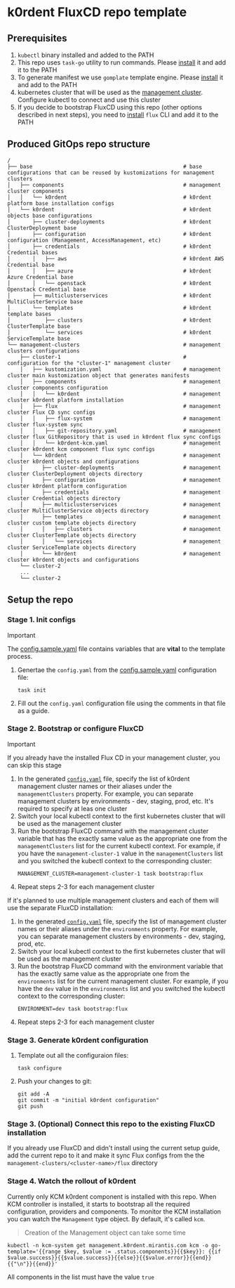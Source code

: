 # k0rdent FluxCD repo template

## Prerequisites

1. `kubectl` binary installed and added to the PATH
2. This repo uses `task-go` utility to run commands. Please [install](https://taskfile.dev/installation/) it and add it to the PATH
3. To generate manifest we use `gomplate` template engine. Please [install](https://docs.gomplate.ca/installing/) it and add to the PATH
4. kubernetes cluster that will be used as the [management cluster](https://k0rdent.github.io/docs/glossary/#management-cluster). Configure kubectl to connect and use this cluster
5. If you decide to bootstrap FluxCD using this repo (other options described in next steps), you need to [install](https://fluxcd.io/flux/installation/) `flux` CLI and add it to the PATH


## Produced GitOps repo structure

```
/
├── base                                                # base configurations that can be reused by kustomizations for management clusters
│   ├── components                                      # management cluster components
│   │   └── k0rdent                                     # k0rdent platform base installation configs
│   └── k0rdent                                         # k0rdent objects base configurations
│       ├── cluster-deployments                         # k0rdent ClusterDeployment base
│       ├── configuration                               # k0rdent configuration (Management, AccessManagement, etc)
│       ├── credentials                                 # k0rdent Credential bases
│       │   ├── aws                                     # k0rdent AWS Credential base
│       │   ├── azure                                   # k0rdent Azure Credential base
│       │   └── openstack                               # k0rdent Openstack Credential base
│       ├── multiclusterservices                        # k0rdent MultiClusterService base
│       └── templates                                   # k0rdent template bases
│           ├── clusters                                # k0rdent ClusterTemplate base
│           └── services                                # k0rdent ServiceTemplate base
└── management-clusters                                 # management clusters configurations
    ├── cluster-1                                       # configuration for the "cluster-1" management cluster
    │   ├── kustomization.yaml                          # management cluster main kustomization object that generates manifests
    │   ├── components                                  # management cluster components configuration
    │   │   └── k0rdent                                 # management cluster k0rdent platform installation
    │   ├── flux                                        # management cluster Flux CD sync configs
    │   │   ├── flux-system                             # management cluster flux-system sync
    │   │   ├── git-repository.yaml                     # management cluster flux GitRepository that is used in k0rdent flux sync configs
    │   │   └── k0rdent-kcm.yaml                        # management cluster k0rdent kcm component flux sync configs
    │   └── k0rdent                                     # management cluster k0rdent objects and configurations
    │      ├── cluster-deployments                      # management cluster ClusterDeployment objects directory
    │      ├── configuration                            # management cluster k0rdent platform configuration
    │      ├── credentials                              # management cluster Credential objects directory
    │      ├── multiclusterservices                     # management cluster MultiClusterService objects directory
    │      ├── templates                                # management cluster custom template objects directory
    │      │   ├── clusters                             # management cluster ClusterTemplate objects directory
    │      │   └── services                             # management cluster ServiceTemplate objects directory
    │      └── k0rdent                                  # management cluster k0rdent objects and configurations
    └── cluster-2                                       
    ...
    └── cluster-2                                       
```

## Setup the repo

### Stage 1. Init configs

> [!IMPORTANT]
> The [config.sample.yaml](./config.sample.yaml) file contains variables that are **vital** to the template process.

1. Genertae the `config.yaml` from the [config.sample.yaml](./config.sample.yaml) configuration file:

    ```shell
    task init
    ```

2. Fill out the `config.yaml` configuration file using the comments in that file as a guide.

### Stage 2. Bootstrap or configure FluxCD

> [!IMPORTANT]
> If you already have the installed Flux CD in your management cluster, you can skip this stage

1. In the generated [`config.yaml`](./config.yaml) file, specify the list of k0rdent management cluster names or their aliases under the `managementClusters` property. For example, you can separate management clusters by environments - dev, staging, prod, etc. It's required to specify at leas one cluster
2. Switch your local kubectl context to the first kubernetes cluster that will be used as the management cluster
3. Run the bootstrap FluxCD command with the management cluster variable that has the exactly same value as the appropriate one from the `managementClusters` list for the current kubectl context. For example, if you have the `management-cluster-1` value in the `managementClusters` list and you switched the kubectl context to the corresponding cluster:
    ```shell
    MANAGEMENT_CLUSTER=management-cluster-1 task bootstrap:flux 
    ```
4. Repeat steps 2-3 for each management cluster

If it's planned to use multiple management clusters and each of them will use the separate FluxCD installation:

1. In the generated [`config.yaml`](./config.yaml) file, specify the list of management cluster names or their aliases under the `environments` property. For example, you can separate management clusters by environments - dev, staging, prod, etc.
2. Switch your local kubectl context to the first kubernetes cluster that will be used as the management cluster
3. Run the bootstrap FluxCD command with the environment variable that has the exactly same value as the appropriate one from the `environments` list for the current management cluster. For example, if you have the `dev` value in the `environments` list and you switched the kubectl context to the corresponding cluster:
    ```shell
    ENVIRONMENT=dev task bootstrap:flux 
    ```
4. Repeat steps 2-3 for each management cluster

### Stage 3. Generate k0rdent configuration

1. Template out all the configuraion files:

    ```shell
    task configure
    ```

2. Push your changes to git:

    ```shell
    git add -A
    git commit -m "initial k0rdent configuration"
    git push
    ```

### Stage 3. (Optional) Connect this repo to the existing FluxCD installation

If you already use FluxCD and didn't install using the current setup guide, add the current repo to it and make it sync Flux configs from the the `management-clusters/<cluster-name>/flux` directory

### Stage 4. Watch the rollout of k0rdent

Currently only KCM k0rdent component is installed with this repo. When KCM controller is installed, it starts to bootstrap all the required configuration, providers and components. To monitor the KCM installation you can watch the `Management` type object. By default, it's called `kcm`. 

> Creation of the Management object can take some time

```shell
kubectl -n kcm-system get management.k0rdent.mirantis.com kcm -o go-template='{{range $key, $value := .status.components}}{{$key}}: {{if $value.success}}{{$value.success}}{{else}}{{$value.error}}{{end}}{{"\n"}}{{end}}'
```

All components in the list must have the value `true`

